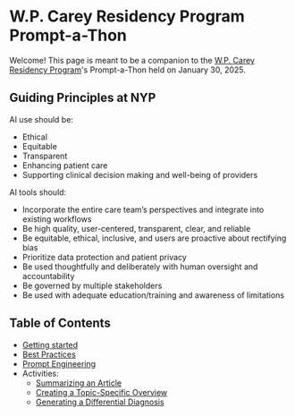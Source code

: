 # W.P. Carey Residency Program Prompt-a-Thon

Welcome! This page is meant to be a companion to the [W.P. Carey Residency Program](https://infonet.nyp.org/wpcarey/Pages/default.aspx)'s Prompt-a-Thon held on January 30, 2025.

## Guiding Principles at NYP
AI use should be:
- Ethical
- Equitable
- Transparent
- Enhancing patient care
- Supporting clinical decision making and well-being of providers

AI tools should:
- Incorporate the entire care team’s perspectives and integrate into existing workflows 
- Be high quality, user-centered, transparent, clear, and reliable
- Be equitable, ethical, inclusive, and users are proactive about rectifying bias
- Prioritize data protection and patient privacy
- Be used thoughtfully and deliberately with human oversight and accountability
- Be governed by multiple stakeholders
- Be used with adequate education/training and awareness of limitations

## Table of Contents
- [Getting started](https://wpcrp.github.io/promptathon/getting_started.html)
- [Best Practices](https://wpcrp.github.io/promptathon/best_practices.html)
- [Prompt Engineering](https://wpcrp.github.io/promptathon/prompt_engineering.html)
- Activities:
	- [Summarizing an Article](https://wpcrp.github.io/promptathon/article_summary.html)
	- [Creating a Topic-Specific Overview](https://wpcrp.github.io/promptathon/topic_overview.html)
	- [Generating a Differential Diagnosis](https://wpcrp.github.io/promptathon/differential_diagnosis.html)
